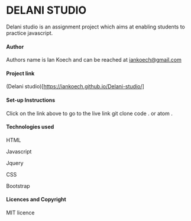 # DELANI STUDIO
 
Delani studio is an assignment project which aims at enabling students to practice javascript.

#### Author
Authors name is Ian Koech and can be reached at iankoech@gmail.com

#### Project link
(Delani studio)[https://iankoech.github.io/Delani-studio/]

#### Set-up Instructions
Click on the link above to go to the live link
git clone <repository url>
code . or atom .

#### Technologies used
HTML

Javascript

Jquery

CSS

Bootstrap

#### Licences and Copyright
MIT licence 
